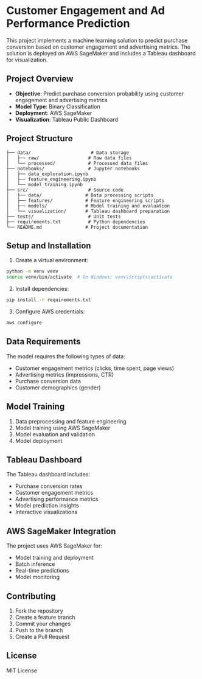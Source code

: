 # Customer Engagement and Ad Performance Prediction

This project implements a machine learning solution to predict purchase conversion based on customer engagement and advertising metrics. The solution is deployed on AWS SageMaker and includes a Tableau dashboard for visualization.

## Project Overview

- **Objective**: Predict purchase conversion probability using customer engagement and advertising metrics
- **Model Type**: Binary Classification
- **Deployment**: AWS SageMaker
- **Visualization**: Tableau Public Dashboard

## Project Structure

```
├── data/                      # Data storage
│   ├── raw/                  # Raw data files
│   └── processed/            # Processed data files
├── notebooks/                # Jupyter notebooks
│   ├── data_exploration.ipynb
│   ├── feature_engineering.ipynb
│   └── model_training.ipynb
├── src/                      # Source code
│   ├── data/                # Data processing scripts
│   ├── features/            # Feature engineering scripts
│   ├── models/              # Model training and evaluation
│   └── visualization/       # Tableau dashboard preparation
├── tests/                    # Unit tests
├── requirements.txt          # Python dependencies
└── README.md                # Project documentation
```

## Setup and Installation

1. Create a virtual environment:
```bash
python -m venv venv
source venv/bin/activate  # On Windows: venv\Scripts\activate
```

2. Install dependencies:
```bash
pip install -r requirements.txt
```

3. Configure AWS credentials:
```bash
aws configure
```

## Data Requirements

The model requires the following types of data:
- Customer engagement metrics (clicks, time spent, page views)
- Advertising metrics (impressions, CTR)
- Purchase conversion data
- Customer demographics (gender)

## Model Training

1. Data preprocessing and feature engineering
2. Model training using AWS SageMaker
3. Model evaluation and validation
4. Model deployment

## Tableau Dashboard

The Tableau dashboard includes:
- Purchase conversion rates
- Customer engagement metrics
- Advertising performance metrics
- Model prediction insights
- Interactive visualizations

## AWS SageMaker Integration

The project uses AWS SageMaker for:
- Model training and deployment
- Batch inference
- Real-time predictions
- Model monitoring

## Contributing

1. Fork the repository
2. Create a feature branch
3. Commit your changes
4. Push to the branch
5. Create a Pull Request

## License

MIT License